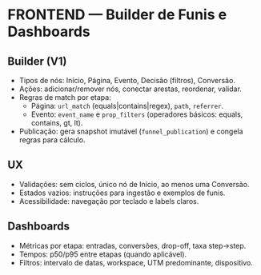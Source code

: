 # FRONTEND — Builder de Funis e Dashboards

## Builder (V1)
- Tipos de nós: Início, Página, Evento, Decisão (filtros), Conversão.
- Ações: adicionar/remover nós, conectar arestas, reordenar, validar.
- Regras de match por etapa: 
  - Página: `url_match` (equals|contains|regex), `path`, `referrer`.
  - Evento: `event_name` e `prop_filters` (operadores básicos: equals, contains, gt, lt).
- Publicação: gera snapshot imutável (`funnel_publication`) e congela regras para cálculo.

## UX
- Validações: sem ciclos, único nó de Início, ao menos uma Conversão.
- Estados vazios: instruções para ingestão e exemplos de funis.
- Acessibilidade: navegação por teclado e labels claros.

## Dashboards
- Métricas por etapa: entradas, conversões, drop-off, taxa step→step.
- Tempos: p50/p95 entre etapas (quando aplicável).
- Filtros: intervalo de datas, workspace, UTM predominante, dispositivo.
